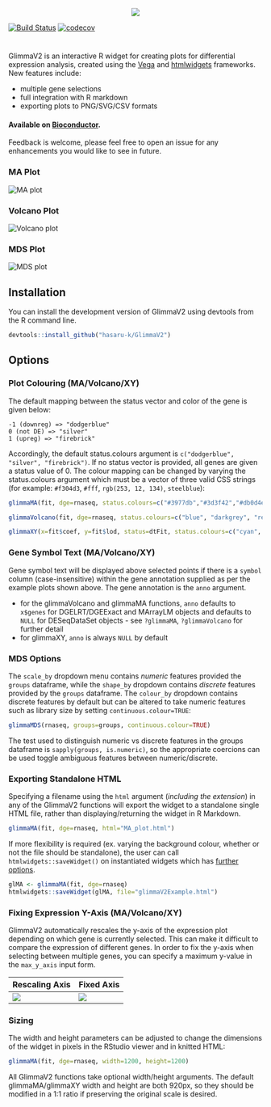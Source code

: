 <p align="center">
  <img src="https://github.com/hasaru-k/GlimmaV2-docs/blob/master/documentation/glimma_des1.png">
</p>

[![Build Status](https://travis-ci.org/hasaru-k/GlimmaV2.svg?branch=master)](https://travis-ci.org/hasaru-k/GlimmaV2)
[![codecov](https://codecov.io/gh/hasaru-k/GlimmaV2/branch/master/graph/badge.svg)](https://codecov.io/gh/hasaru-k/GlimmaV2)
# 
GlimmaV2 is an interactive R widget for creating plots for differential expression analysis, created using the [Vega](https://vega.github.io/vega/) and [htmlwidgets](https://www.htmlwidgets.org/) frameworks. New features include:
- multiple gene selections
- full integration with R markdown
- exporting plots to PNG/SVG/CSV formats

#### Available on [Bioconductor](https://bioconductor.org/packages/release/bioc/html/Glimma.html).

Feedback is welcome, please feel free to open an issue for any enhancements you would like to see in future.
### MA Plot
![MA plot](https://github.com/hasaru-k/GlimmaV2-docs/blob/master/documentation/maplot.gif "MA Plot")
### Volcano Plot
![Volcano plot](https://github.com/hasaru-k/GlimmaV2-docs/blob/master/documentation/volcano_plot.gif "Volcano Plot")
### MDS Plot
![MDS plot](https://github.com/hasaru-k/GlimmaV2-docs/blob/master/documentation/MDS_numeric.gif "MDS Plot")
## Installation
You can install the development version of GlimmaV2 using devtools from the R command line.
```R
devtools::install_github("hasaru-k/GlimmaV2")
```
## Options
### Plot Colouring (MA/Volcano/XY)
The default mapping between the status vector and color of the gene is given below:
```
-1 (downreg) => "dodgerblue"
0 (not DE) => "silver"
1 (upreg) => "firebrick"
```
Accordingly, the default status.colours argument is ```c("dodgerblue", "silver", "firebrick")```. If no status vector is provided, all genes are given a status value of 0. The colour mapping can be changed by varying the status.colours argument which must be a vector of three valid CSS strings (for example: ```#f304d3```, ```#fff```, ```rgb(253, 12, 134)```, ```steelblue```):
```R
glimmaMA(fit, dge=rnaseq, status.colours=c("#3977db","#3d3f42","#db0d4e"))
```
```R
glimmaVolcano(fit, dge=rnaseq, status.colours=c("blue", "darkgrey", "red"))
```
```R
glimmaXY(x=fit$coef, y=fit$lod, status=dtFit, status.colours=c("cyan", "grey", "hotpink"))
```
### Gene Symbol Text (MA/Volcano/XY)
Gene symbol text will be displayed above selected points if there is a ```symbol``` column (case-insensitive) within the gene annotation supplied as per the example plots shown above. The gene annotation is the ```anno``` argument. 

- for the glimmaVolcano and glimmaMA functions, ```anno``` defaults to ```x$genes``` for DGELRT/DGEExact and MArrayLM objects and defaults to ```NULL``` for DESeqDataSet objects - see ```?glimmaMA```, ```?glimmaVolcano``` for further detail
- for glimmaXY, ```anno``` is always ```NULL``` by default


### MDS Options
The ```scale_by``` dropdown menu contains *numeric* features provided the ```groups``` dataframe, while the ```shape_by``` dropdown contains *discrete* features provided by the ```groups``` dataframe. The ```colour_by``` dropdown contains discrete features by default but can be altered to take numeric features such as library size by setting ```continuous.colour=TRUE```:
```R
glimmaMDS(rnaseq, groups=groups, continuous.colour=TRUE)
```
The test used to distinguish numeric vs discrete features in the groups dataframe is ```sapply(groups, is.numeric)```, so the appropriate coercions can be used toggle ambiguous features between numeric/discrete.

### Exporting Standalone HTML

Specifying a filename using the ```html``` argument (*including the extension*) in any of the GlimmaV2 functions will export the widget to a standalone single HTML file, rather than displaying/returning the widget in R Markdown.

```R
glimmaMA(fit, dge=rnaseq, html="MA_plot.html")
```
If more flexibility is required (ex. varying the background colour, whether or not the file should be standalone), the user can call ```htmlwidgets::saveWidget()``` on instantiated widgets which has [further options](https://rdrr.io/cran/htmlwidgets/man/saveWidget.html).
```R
glMA <- glimmaMA(fit, dge=rnaseq)
htmlwidgets::saveWidget(glMA, file="glimmaV2Example.html")
```

### Fixing Expression Y-Axis (MA/Volcano/XY)

GlimmaV2 automatically rescales the y-axis of the expression plot depending on which gene is currently selected. This can make it difficult to compare the expression of different genes. In order to fix the y-axis when selecting between multiple genes, you can specify a maximum y-value in the ```max_y_axis``` input form.

| Rescaling Axis  | Fixed Axis |
| ------------- | ------------- |
| ![](https://github.com/hasaru-k/GlimmaV2-docs/blob/master/documentation/unfixed_axis.gif "")  | ![](https://github.com/hasaru-k/GlimmaV2-docs/blob/master/documentation/fix_axis.gif "")  |

### Sizing
The width and height parameters can be adjusted to change the dimensions of the widget in pixels in the RStudio viewer and in knitted HTML:
```R
glimmaMA(fit, dge=rnaseq, width=1200, height=1200)
```
All GlimmaV2 functions take optional width/height arguments. The default glimmaMA/glimmaXY width and height are both 920px, so they should be modified in a 1:1 ratio if preserving the original scale is desired.
